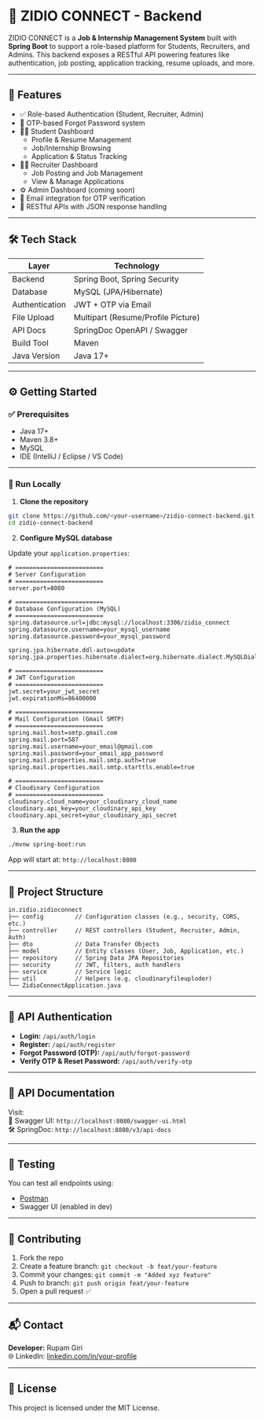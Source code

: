 # 📡 ZIDIO CONNECT - Backend

ZIDIO CONNECT is a **Job & Internship Management System** built with **Spring Boot** to support a role-based platform for Students, Recruiters, and Admins. This backend exposes a RESTful API powering features like authentication, job posting, application tracking, resume uploads, and more.

---

## 📌 Features

- ✅ Role-based Authentication (Student, Recruiter, Admin)
- 🔐 OTP-based Forgot Password system
- 🧑‍🎓 Student Dashboard
  - Profile & Resume Management
  - Job/Internship Browsing
  - Application & Status Tracking
- 🧑‍💼 Recruiter Dashboard
  - Job Posting and Job Management
  - View & Manage Applications
- ⚙️ Admin Dashboard (coming soon)
- 📩 Email integration for OTP verification
- 🧾 RESTful APIs with JSON response handling

---

## 🛠️ Tech Stack

| Layer       | Technology          |
|------------|---------------------|
| Backend     | Spring Boot, Spring Security |
| Database    | MySQL (JPA/Hibernate) |
| Authentication | JWT + OTP via Email |
| File Upload | Multipart (Resume/Profile Picture) |
| API Docs    | SpringDoc OpenAPI / Swagger |
| Build Tool  | Maven |
| Java Version | Java 17+ |

---

## ⚙️ Getting Started

### ✅ Prerequisites

- Java 17+
- Maven 3.8+
- MySQL
- IDE (IntelliJ / Eclipse / VS Code)

---

### 🚀 Run Locally

1. **Clone the repository**

```bash
git clone https://github.com/<your-username>/zidio-connect-backend.git
cd zidio-connect-backend
```

2. **Configure MySQL database**

Update your `application.properties`:

```properties
# =========================
# Server Configuration
# =========================
server.port=8080

# =========================
# Database Configuration (MySQL)
# =========================
spring.datasource.url=jdbc:mysql://localhost:3306/zidio_connect
spring.datasource.username=your_mysql_username
spring.datasource.password=your_mysql_password

spring.jpa.hibernate.ddl-auto=update
spring.jpa.properties.hibernate.dialect=org.hibernate.dialect.MySQLDialect

# =========================
# JWT Configuration
# =========================
jwt.secret=your_jwt_secret
jwt.expirationMs=86400000

# =========================
# Mail Configuration (Gmail SMTP)
# =========================
spring.mail.host=smtp.gmail.com
spring.mail.port=587
spring.mail.username=your_email@gmail.com
spring.mail.password=your_email_app_password
spring.mail.properties.mail.smtp.auth=true
spring.mail.properties.mail.smtp.starttls.enable=true

# =========================
# Cloudinary Configuration
# =========================
cloudinary.cloud_name=your_cloudinary_cloud_name
cloudinary.api_key=your_cloudinary_api_key
cloudinary.api_secret=your_cloudinary_api_secret

```

3. **Run the app**

```bash
./mvnw spring-boot:run
```

App will start at: `http://localhost:8080`

---

## 📁 Project Structure

```
in.zidio.zidioconnect
├── config         // Configuration classes (e.g., security, CORS, etc.)
├── controller     // REST controllers (Student, Recruiter, Admin, Auth)
├── dto            // Data Transfer Objects
├── model          // Entity classes (User, Job, Application, etc.)
├── repository     // Spring Data JPA Repositories
├── security       // JWT, filters, auth handlers
├── service        // Service logic
├── util           // Helpers (e.g. cloudinaryfileuploder)
└── ZidioConnectApplication.java

```

---

## 🔐 API Authentication

- **Login:** `/api/auth/login`
- **Register:** `/api/auth/register`
- **Forgot Password (OTP):** `/api/auth/forgot-password`
- **Verify OTP & Reset Password:** `/api/auth/verify-otp`

---

## 🔎 API Documentation

Visit:  
📘 Swagger UI: `http://localhost:8080/swagger-ui.html`  
🛠 SpringDoc: `http://localhost:8080/v3/api-docs`

---

## 🧪 Testing

You can test all endpoints using:
- [Postman](https://www.postman.com/)
- Swagger UI (enabled in dev)

---

## 🤝 Contributing

1. Fork the repo
2. Create a feature branch: `git checkout -b feat/your-feature`
3. Commit your changes: `git commit -m "Added xyz feature"`
4. Push to branch: `git push origin feat/your-feature`
5. Open a pull request ✅

---

## 📬 Contact

**Developer:** Rupam Giri   
🌐 LinkedIn: [linkedin.com/in/your-profile](https://www.linkedin.com/in/-rupam-giri/)

---

## 📄 License

This project is licensed under the MIT License.
